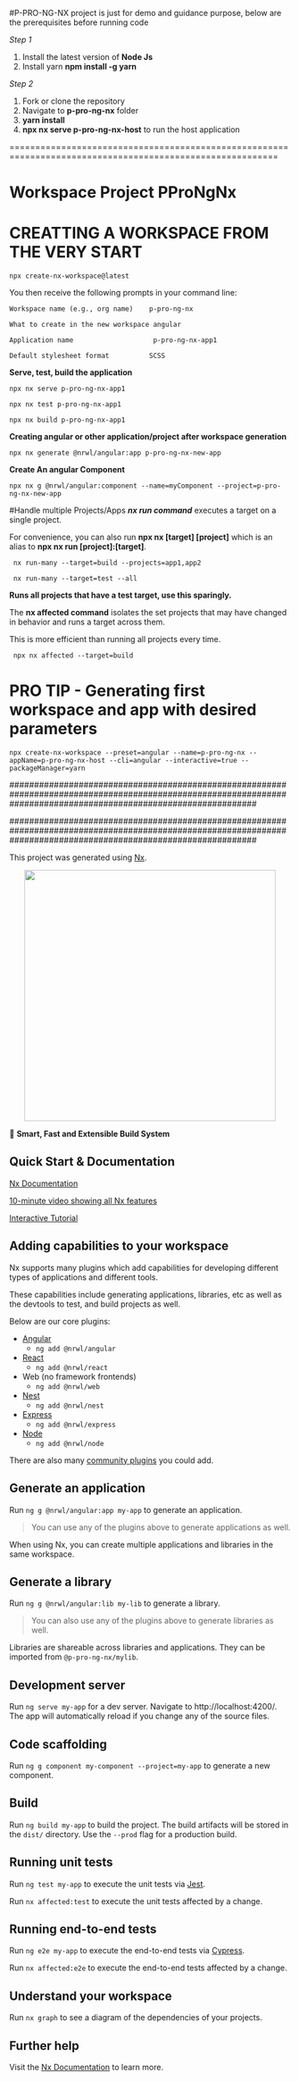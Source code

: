 

<p> #P-PRO-NG-NX project 
  is just for demo and guidance purpose, below are the prerequisites before running code</p>
  
*Step 1*
1. Install the latest version of **Node Js**
2. Install yarn **npm install -g yarn**

*Step 2*
1. Fork or clone the repository
2. Navigate to **p-pro-ng-nx** folder
3. **yarn install**
4. **npx nx serve p-pro-ng-nx-host** to run the host application

==========================================================================================================

# Workspace Project PProNgNx

# CREATTING A WORKSPACE FROM THE VERY START
    npx create-nx-workspace@latest

You then receive the following prompts in your command line:

    Workspace name (e.g., org name)    p-pro-ng-nx

    What to create in the new workspace angular

    Application name                    p-pro-ng-nx-app1

    Default stylesheet format          SCSS


**Serve, test, build the application**

    npx nx serve p-pro-ng-nx-app1

    npx nx test p-pro-ng-nx-app1

    npx nx build p-pro-ng-nx-app1


**Creating angular or other application/project after workspace generation**

    npx nx generate @nrwl/angular:app p-pro-ng-nx-new-app


**Create An angular Component**

    npx nx g @nrwl/angular:component --name=myComponent --project=p-pro-ng-nx-new-app  

#Handle multiple Projects/Apps
***nx run command***  executes a target on a single project.

For convenience, you can also run **npx nx [target] [project]** which is an alias to **npx nx run [project]:[target]**.
     
     nx run-many --target=build --projects=app1,app2
     
     nx run-many --target=test --all
     
**Runs all projects that have a test target, use this sparingly.**

The **nx affected command** isolates the set projects that may have changed in behavior and runs a target across them.

This is more efficient than running all projects every time.

     npx nx affected --target=build
   
# PRO TIP - Generating first workspace and app with desired parameters #

    npx create-nx-workspace --preset=angular --name=p-pro-ng-nx --appName=p-pro-ng-nx-host --cli=angular --interactive=true --packageManager=yarn


##################################################################################################################################################################

##################################################################################################################################################################

This project was generated using [Nx](https://nx.dev).

<p style="text-align: center;"><img src="https://raw.githubusercontent.com/nrwl/nx/master/images/nx-logo.png" width="450"></p>

🔎 **Smart, Fast and Extensible Build System**

## Quick Start & Documentation

[Nx Documentation](https://nx.dev/angular)

[10-minute video showing all Nx features](https://nx.dev/getting-started/intro)

[Interactive Tutorial](https://nx.dev/react-tutorial/01-create-application)

## Adding capabilities to your workspace

Nx supports many plugins which add capabilities for developing different types of applications and different tools.

These capabilities include generating applications, libraries, etc as well as the devtools to test, and build projects as well.

Below are our core plugins:

- [Angular](https://angular.io)
  - `ng add @nrwl/angular`
- [React](https://reactjs.org)
  - `ng add @nrwl/react`
- Web (no framework frontends)
  - `ng add @nrwl/web`
- [Nest](https://nestjs.com)
  - `ng add @nrwl/nest`
- [Express](https://expressjs.com)
  - `ng add @nrwl/express`
- [Node](https://nodejs.org)
  - `ng add @nrwl/node`

There are also many [community plugins](https://nx.dev/community) you could add.

## Generate an application

Run `ng g @nrwl/angular:app my-app` to generate an application.

> You can use any of the plugins above to generate applications as well.

When using Nx, you can create multiple applications and libraries in the same workspace.

## Generate a library

Run `ng g @nrwl/angular:lib my-lib` to generate a library.

> You can also use any of the plugins above to generate libraries as well.

Libraries are shareable across libraries and applications. They can be imported from `@p-pro-ng-nx/mylib`.

## Development server

Run `ng serve my-app` for a dev server. Navigate to http://localhost:4200/. The app will automatically reload if you change any of the source files.

## Code scaffolding

Run `ng g component my-component --project=my-app` to generate a new component.

## Build

Run `ng build my-app` to build the project. The build artifacts will be stored in the `dist/` directory. Use the `--prod` flag for a production build.

## Running unit tests

Run `ng test my-app` to execute the unit tests via [Jest](https://jestjs.io).

Run `nx affected:test` to execute the unit tests affected by a change.

## Running end-to-end tests

Run `ng e2e my-app` to execute the end-to-end tests via [Cypress](https://www.cypress.io).

Run `nx affected:e2e` to execute the end-to-end tests affected by a change.

## Understand your workspace

Run `nx graph` to see a diagram of the dependencies of your projects.

## Further help

Visit the [Nx Documentation](https://nx.dev/angular) to learn more.
